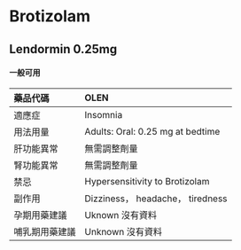 # Brotizolam

## Lendormin 0.25mg

#### 一般可用

| 藥品代碼       | OLEN                             |
|:---------------|:---------------------------------|
| 適應症         | Insomnia                         |
| 用法用量       | Adults: Oral: 0.25 mg at bedtime |
| 肝功能異常     | 無需調整劑量                     |
| 腎功能異常     | 無需調整劑量                     |
| 禁忌           | Hypersensitivity to Brotizolam   |
| 副作用         | Dizziness， headache， tiredness |
| 孕期用藥建議   | Uknown 沒有資料                  |
| 哺乳期用藥建議 | Unknown 沒有資料                 |


